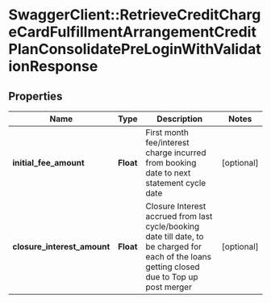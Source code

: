 # SwaggerClient::RetrieveCreditChargeCardFulfillmentArrangementCreditPlanConsolidatePreLoginWithValidationResponse

## Properties
Name | Type | Description | Notes
------------ | ------------- | ------------- | -------------
**initial_fee_amount** | **Float** | First month fee/interest charge incurred from booking date to next statement cycle date | [optional] 
**closure_interest_amount** | **Float** | Closure Interest accrued from last cycle/booking date till date, to be charged for each of the loans getting closed due to Top up post merger | [optional] 

